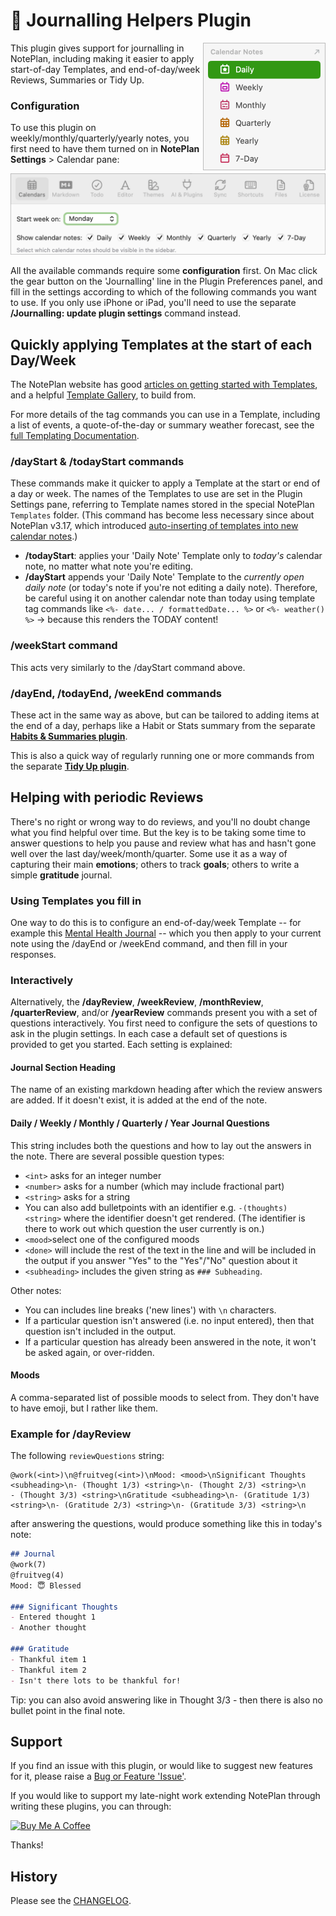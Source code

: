 # 💭 Journalling Helpers Plugin
<img width="196px" src="calendar-notes-319@2x.png" align="right"/>
This plugin gives support for journalling in NotePlan, including making it easier to apply start-of-day Templates, and end-of-day/week Reviews, Summaries or Tidy Up.

### Configuration
To use this plugin on weekly/monthly/quarterly/yearly notes, you first need to have them turned on in **NotePlan Settings** > Calendar pane:

<img src="calendar-settings@2x.png"/>

All the available commands require some **configuration** first. On Mac click the gear button on the 'Journalling' line in the Plugin Preferences panel, and fill in the settings according to which of the following commands you want to use.  If you only use iPhone or iPad, you'll need to use the separate **/Journalling: update plugin settings** command instead.

## Quickly applying Templates at the start of each Day/Week
The NotePlan website has good [articles on getting started with Templates](https://help.noteplan.co/article/136-templates), and a helpful [Template Gallery](https://noteplan.co/templates), to build from.

For more details of the tag commands you can use in a Template, including a list of events, a quote-of-the-day or summary weather forecast, see the [full Templating Documentation](https://noteplan.co/templates/docs).

### /dayStart & /todayStart commands
These commands make it quicker to apply a Template at the start or end of a day or week. The names of the Templates to use are set in the Plugin Settings pane, referring to Template names stored in the special NotePlan `Templates` folder.  (This command has become less necessary since about NotePlan v3.17, which introduced [auto-inserting of templates into new calendar notes](https://help.noteplan.co/article/229-auto-insert-templates).)

- **/todayStart**: applies your 'Daily Note' Template only to _today's_ calendar note, no matter what note you're editing.
- **/dayStart** appends your 'Daily Note' Template to the _currently open daily note_ (or today's note if you're not editing a daily note). Therefore, be careful using it on another calendar note than today using template tag commands like `<%- date... / formattedDate... %>` or `<%- weather() %>` -> because this renders the TODAY content!

### /weekStart command
This acts very similarly to the /dayStart command above.

### /dayEnd, /todayEnd, /weekEnd commands
These act in the same way as above, but can be tailored to adding items at the end of a day, perhaps like a Habit or Stats summary from the separate [**Habits & Summaries plugin**](https://noteplan.co/plugins/jgclark.Summaries).

This is also a quick way of regularly running one or more commands from the separate [**Tidy Up plugin**](https://noteplan.co/plugins/np.Tidy).

## Helping with periodic Reviews
There's no right or wrong way to do reviews, and you'll no doubt change what you find helpful over time. But the key is to be taking some time to answer questions to help you pause and review what has and hasn't gone well over the last day/week/month/quarter. Some use it as a way of capturing their main **emotions**; others to track **goals**; others to write a simple **gratitude** journal.

### Using Templates you fill in
One way to do this is to configure an end-of-day/week Template -- for example this [Mental Health Journal](https://noteplan.co/templates/mental-health-journal-template) -- which you then apply to your current note using the /dayEnd or /weekEnd command, and then fill in your responses.

### Interactively
Alternatively, the **/dayReview**, **/weekReview**, **/monthReview**, **/quarterReview**, and/or **/yearReview** commands present you with a set of questions interactively. You first need to configure the sets of questions to ask in the plugin settings. In each case a default set of questions is provided to get you started.  Each setting is explained:

#### Journal Section Heading
The name of an existing markdown heading after which the review answers are added. If it doesn't exist, it is added at the end of the note.

#### Daily / Weekly / Monthly / Quarterly / Year Journal Questions
This string includes both the questions and how to lay out the answers in the note. There are several possible question types:
- `<int>` asks for an integer number
- `<number>` asks for a number (which may include fractional part)
- `<string>` asks for a string
- You can also add bulletpoints with an identifier e.g. `-(thoughts) <string>` where the identifier doesn't get rendered. (The identifier is there to work out which question the user currently is on.)
- `<mood>`select one of the configured moods
- `<done>` will include the rest of the text in the line and will be included in the output if you answer "Yes" to the "Yes"/"No" question about it
- `<subheading>` includes the given string as `### Subheading`.

Other notes:
- You can includes line breaks ('new lines') with `\n` characters.
- If a particular question isn't answered (i.e. no input entered), then that question isn't included in the output.
- If a particular question has already been answered in the note, it won't be asked again, or over-ridden.

#### Moods
A comma-separated list of possible moods to select from.  They don't have to have emoji, but I rather like them.

### Example for /dayReview
The following `reviewQuestions` string:
```
@work(<int>)\n@fruitveg(<int>)\nMood: <mood>\nSignificant Thoughts <subheading>\n- (Thought 1/3) <string>\n- (Thought 2/3) <string>\n
- (Thought 3/3) <string>\nGratitude <subheading>\n- (Gratitude 1/3) <string>\n- (Gratitude 2/3) <string>\n- (Gratitude 3/3) <string>\n
```
after answering the questions, would produce something like this in today's note:

```markdown
## Journal
@work(7)
@fruitveg(4)
Mood: 😇 Blessed

### Significant Thoughts
- Entered thought 1
- Another thought

### Gratitude
- Thankful item 1
- Thankful item 2
- Isn't there lots to be thankful for!
```
Tip: you can also avoid answering like in Thought 3/3 - then there is also no bullet point in the final note.

## Support
If you find an issue with this plugin, or would like to suggest new features for it, please raise a [Bug or Feature 'Issue'](https://github.com/NotePlan/plugins/issues).

If you would like to support my late-night work extending NotePlan through writing these plugins, you can through:

[<img width="200px" alt="Buy Me A Coffee" src="https://www.buymeacoffee.com/assets/img/guidelines/download-assets-sm-2.svg" />](https://www.buymeacoffee.com/revjgc)

Thanks!

## History
Please see the [CHANGELOG](CHANGELOG.md).
